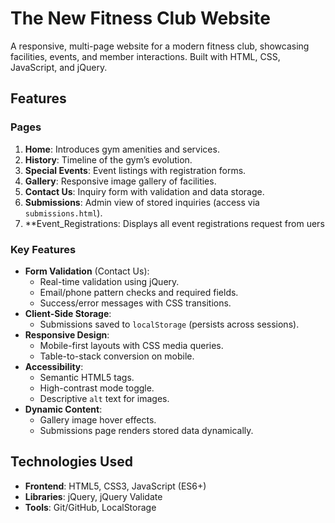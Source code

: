 # The New Fitness Club Website


A responsive, multi-page website for a modern fitness club, showcasing facilities, events, and member interactions. Built with HTML, CSS, JavaScript, and jQuery.

## Features

### Pages
1. **Home**: Introduces gym amenities and services.
2. **History**: Timeline of the gym’s evolution.
3. **Special Events**: Event listings with registration forms.
4. **Gallery**: Responsive image gallery of facilities.
5. **Contact Us**: Inquiry form with validation and data storage.
6. **Submissions**: Admin view of stored inquiries (access via `submissions.html`).
7. **Event_Registrations: Displays all event registrations request from uers

### Key Features
- **Form Validation** (Contact Us):  
  - Real-time validation using jQuery.
  - Email/phone pattern checks and required fields.
  - Success/error messages with CSS transitions.
- **Client-Side Storage**:  
  - Submissions saved to `localStorage` (persists across sessions).
- **Responsive Design**:  
  - Mobile-first layouts with CSS media queries.
  - Table-to-stack conversion on mobile.
- **Accessibility**:  
  - Semantic HTML5 tags.
  - High-contrast mode toggle.
  - Descriptive `alt` text for images.
- **Dynamic Content**:  
  - Gallery image hover effects.
  - Submissions page renders stored data dynamically.

## Technologies Used
- **Frontend**: HTML5, CSS3, JavaScript (ES6+)
- **Libraries**: jQuery, jQuery Validate
- **Tools**: Git/GitHub, LocalStorage


